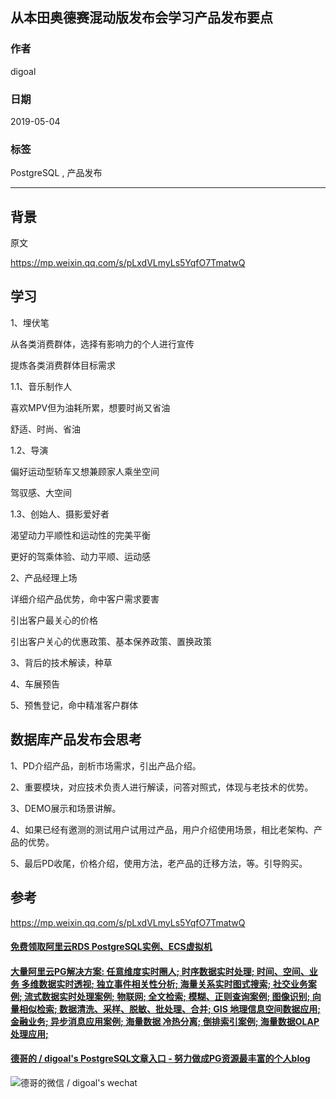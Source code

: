 ## 从本田奥德赛混动版发布会学习产品发布要点  
                                                                                                                                          
### 作者                                                                                                                                          
digoal                                                                                                                                          
                                                                                                                                          
### 日期                                                                                                                                          
2019-05-04                                                                                                                                          
                                                                                                                                          
### 标签                                                                                                                                          
PostgreSQL , 产品发布       
                                                         
----                                                                                                                                    
                                                                                                                                      
## 背景      
原文  
  
https://mp.weixin.qq.com/s/pLxdVLmyLs5YqfO7TmatwQ  
  
## 学习  
1、埋伏笔  
  
从各类消费群体，选择有影响力的个人进行宣传  
  
提炼各类消费群体目标需求  
  
1\.1、音乐制作人  
  
喜欢MPV但为油耗所累，想要时尚又省油  
  
舒适、时尚、省油  
  
1\.2、导演  
  
偏好运动型轿车又想兼顾家人乘坐空间  
  
驾驭感、大空间  
  
1\.3、创始人、摄影爱好者  
  
渴望动力平顺性和运动性的完美平衡  
  
更好的驾乘体验、动力平顺、运动感  
  
2、产品经理上场  
  
详细介绍产品优势，命中客户需求要害  
  
引出客户最关心的价格  
  
引出客户关心的优惠政策、基本保养政策、置换政策  
  
3、背后的技术解读，种草  
  
4、车展预告  
  
5、预售登记，命中精准客户群体  
  
## 数据库产品发布会思考  
1、PD介绍产品，剖析市场需求，引出产品介绍。  
  
2、重要模块，对应技术负责人进行解读，问答对照式，体现与老技术的优势。  
  
3、DEMO展示和场景讲解。  
  
4、如果已经有邀测的测试用户试用过产品，用户介绍使用场景，相比老架构、产品的优势。  
  
5、最后PD收尾，价格介绍，使用方法，老产品的迁移方法，等。引导购买。  
  
  
## 参考  
https://mp.weixin.qq.com/s/pLxdVLmyLs5YqfO7TmatwQ  
  
  
  
  
  
  
  
  
  
  
  
  
  
  
  
  
  
  
  
  
  
  
  
  
  
  
  
  
  
  
  
  
  
  
  
  
  
  
#### [免费领取阿里云RDS PostgreSQL实例、ECS虚拟机](https://www.aliyun.com/database/postgresqlactivity "57258f76c37864c6e6d23383d05714ea")
  
  
#### [大量阿里云PG解决方案: 任意维度实时圈人; 时序数据实时处理; 时间、空间、业务 多维数据实时透视; 独立事件相关性分析; 海量关系实时图式搜索; 社交业务案例; 流式数据实时处理案例; 物联网; 全文检索; 模糊、正则查询案例; 图像识别; 向量相似检索; 数据清洗、采样、脱敏、批处理、合并; GIS 地理信息空间数据应用; 金融业务; 异步消息应用案例; 海量数据 冷热分离; 倒排索引案例; 海量数据OLAP处理应用;](https://yq.aliyun.com/topic/118 "40cff096e9ed7122c512b35d8561d9c8")
  
  
#### [德哥的 / digoal's PostgreSQL文章入口 - 努力做成PG资源最丰富的个人blog](https://github.com/digoal/blog/blob/master/README.md "22709685feb7cab07d30f30387f0a9ae")
  
  
![德哥的微信 / digoal's wechat](../pic/digoal_weixin.jpg "f7ad92eeba24523fd47a6e1a0e691b59")
  
